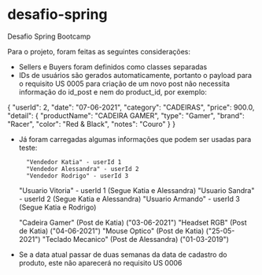 # desafio-spring
Desafio Spring Bootcamp

Para o projeto, foram feitas as seguintes considerações:
- Sellers e Buyers foram definidos como classes separadas
- IDs de usuários são gerados automaticamente, portanto o payload para o requisito US 0005 para criação de um novo post não necessita informação do id_post e nem do product_id, por exemplo:

{
    "userId": 2,
    "date": "07-06-2021",
    "category": "CADEIRAS",
    "price": 900.0,
    "detail": {
        "productName": "CADEIRA GAMER",
        "type": "Gamer",
        "brand": "Racer",
        "color": "Red & Black",
        "notes": "Couro"
    }
}


- Já foram carregadas algumas informações que podem ser usadas para teste:

		"Vendedor Katia" - userId 1
		"Vendedor Alessandra" - userId 2
		"Vendedor Rodrigo" - userId 3

    "Usuario Vitoria" - userId 1 (Segue Katia e Alessandra)
		"Usuario Sandra" - userId 2 (Segue Katia e Alessandra)
		"Usuario Armando" - userId 3 (Segue Katia e Rodrigo)
    
    "Cadeira Gamer" (Post de Katia) ("03-06-2021")
		"Headset RGB" (Post de Katia) ("04-06-2021")
		"Mouse Optico" (Post de Katia) ("25-05-2021")
		"Teclado Mecanico" (Post de Alessandra) ("01-03-2019")
    
- Se a data atual passar de duas semanas da data de cadastro do produto, este não aparecerá no requisito US 0006
